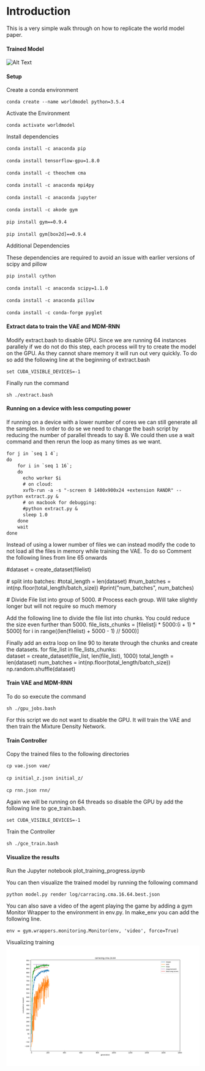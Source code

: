 # Introduction

This is a very simple walk through on how to replicate the world model paper. 

#### Trained Model
![Alt Text](visualize.gif)


#### Setup

Create a conda environment

```
conda create --name worldmodel python=3.5.4
```

Activate the Environment
```
conda activate worldmodel
```

Install dependencies
```
conda install -c anaconda pip

conda install tensorflow-gpu=1.8.0

conda install -c theochem cma

conda install -c anaconda mpi4py

conda install -c anaconda jupyter

conda install -c akode gym

pip install gym==0.9.4

pip install gym[box2d]==0.9.4
```

Additional Dependencies

These dependencies are required to avoid an issue with earlier versions of scipy and pillow

```
pip install cython

conda install -c anaconda scipy=1.1.0

conda install -c anaconda pillow

conda install -c conda-forge pyglet
```



#### Extract data to train the VAE and MDM-RNN
Modify extract.bash to disable GPU. Since we are running 64 instances parallely if we do not do this step, each 
process will try to create the model on the GPU. As they cannot share memory it will run out very quickly. 
To do so add the following line at the beginning of extract.bash

```
set CUDA_VISIBLE_DEVICES=-1
```

Finally run the command
```
sh ./extract.bash
```

#### Running on a device with less computing power

If running on a device with a lower number of cores we can still generate all the samples.
In order to do se we need to change the bash script by reducing the number of parallel threads to say 8.
We could then use a wait command and then rerun the loop as many times as we want.


```
for j in `seq 1 4`;
do
    for i in `seq 1 16`;
    do
      echo worker $i
      # on cloud:
      xvfb-run -a -s "-screen 0 1400x900x24 +extension RANDR" -- python extract.py &
      # on macbook for debugging:
      #python extract.py &
      sleep 1.0
    done
    wait
done
```

Instead of using a lower number of files we can instead modify the code to not load all the files in memory while training the VAE.
To do so Comment the following lines from line 65 onwards

\#dataset = create_dataset(filelist)

\# split into batches:
\#total_length = len(dataset)
\#num_batches = int(np.floor(total_length/batch_size))
\#print("num_batches", num_batches)

\# Divide File list into group of 5000.
\# Process each group. Will take slightly longer but will not require so much memory

Add the following line to divide the file list into chunks. You could reduce the size even further than 5000.
file_lists_chunks = [filelist[i * 5000:(i + 1) * 5000] for i in range((len(filelist) + 5000 - 1) // 5000)]

Finally add an extra loop on line 90 to iterate through the chunks and create the datasets.
for file_list in file_lists_chunks:<br/>
    dataset = create_dataset(file_list, len(file_list), 1000)
    total_length = len(dataset)
    num_batches = int(np.floor(total_length/batch_size))
    np.random.shuffle(dataset)






#### Train VAE and MDM-RNN
To do so execute the command
```
sh ./gpu_jobs.bash
```

For this script we do not want to disable the GPU. It will train the VAE and then train the Mixture Density Network.

#### Train Controller

Copy the trained files to the following directories

```
cp vae.json vae/

cp initial_z.json initial_z/

cp rnn.json rnn/
```

Again we will be running on 64 threads so disable the GPU by add the following line to gce_train.bash.
```
set CUDA_VISIBLE_DEVICES=-1
```

Train the Controller
```
sh ./gce_train.bash
```


#### Visualize the results
Run the Jupyter notebook plot_training_progress.ipynb

You can then visualize the trained model by running the following command

```
python model.py render log/carracing.cma.16.64.best.json
```

You can also save a video of the agent playing the game by adding a gym Monitor Wrapper to the environment in env.py.
In make_env you can add the following line.
```
env = gym.wrappers.monitoring.Monitor(env, 'video', force=True)
```


Visualizing training
![Alt Text](carracing.cma.16.64.png)

